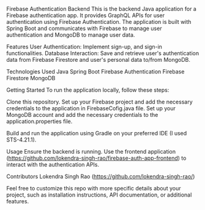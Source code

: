Firebase Authentication Backend
This is the backend Java application for a Firebase authentication app. It provides GraphQL APIs for user authentication using Firebase Authentication. The application is built with Spring Boot and communicates with Firebase to manage user authentication and MongoDB to manage user data.

Features
User Authentication: Implement sign-up, and sign-in functionalities.
Database Interaction: Save and retrieve user's authentication data from Firebase Firestore and user's personal data to/from MongoDB. 

Technologies Used
Java
Spring Boot
Firebase Authentication
Firebase Firestore
MongoDB 

Getting Started
To run the application locally, follow these steps:

Clone this repository.
Set up your Firebase project and add the necessary credentials to the application in FirebaseCofig.java file.
Set up your MongoDB account and add the necessary credentials to the application.properties file.

Build and run the application using Gradle on your preferred IDE (I used STS-4.21.1).

Usage
Ensure the backend is running.
Use the frontend application (https://github.com/lokendra-singh-rao/firebase-auth-app-frontend) to interact with the authentication APIs.

Contributors
Lokendra Singh Rao (https://github.com/lokendra-singh-rao/)


Feel free to customize this repo with more specific details about your project, such as installation instructions, API documentation, or additional features.
